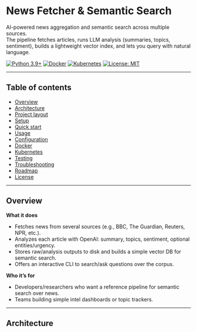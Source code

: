 # News Fetcher & Semantic Search

AI-powered news aggregation and semantic search across multiple sources.  
The pipeline fetches articles, runs LLM analysis (summaries, topics, sentiment), builds a lightweight vector index, and lets you query with natural language.

[![Python 3.9+](https://img.shields.io/badge/Python-3.9+-blue.svg)](#)
[![Docker](https://img.shields.io/badge/Docker-Ready-blue.svg)](#)
[![Kubernetes](https://img.shields.io/badge/Kubernetes-Ready-326ce5.svg)](#)
[![License: MIT](https://img.shields.io/badge/License-MIT-green.svg)](#)

---

## Table of contents

- [Overview](#overview)
- [Architecture](#architecture)
- [Project layout](#project-layout)
- [Setup](#setup)
- [Quick start](#quick-start)
- [Usage](#usage)
- [Configuration](#configuration)
- [Docker](#docker)
- [Kubernetes](#kubernetes)
- [Testing](#testing)
- [Troubleshooting](#troubleshooting)
- [Roadmap](#roadmap)
- [License](#license)

---

## Overview

**What it does**
- Fetches news from several sources (e.g., BBC, The Guardian, Reuters, NPR, etc.).
- Analyzes each article with OpenAI: summary, topics, sentiment, optional entities/urgency.
- Stores raw/analysis outputs to disk and builds a simple vector DB for semantic search.
- Offers an interactive CLI to search/ask questions over the corpus.

**Who it’s for**
- Developers/researchers who want a reference pipeline for semantic search over news.
- Teams building simple intel dashboards or topic trackers.

---

## Architecture

